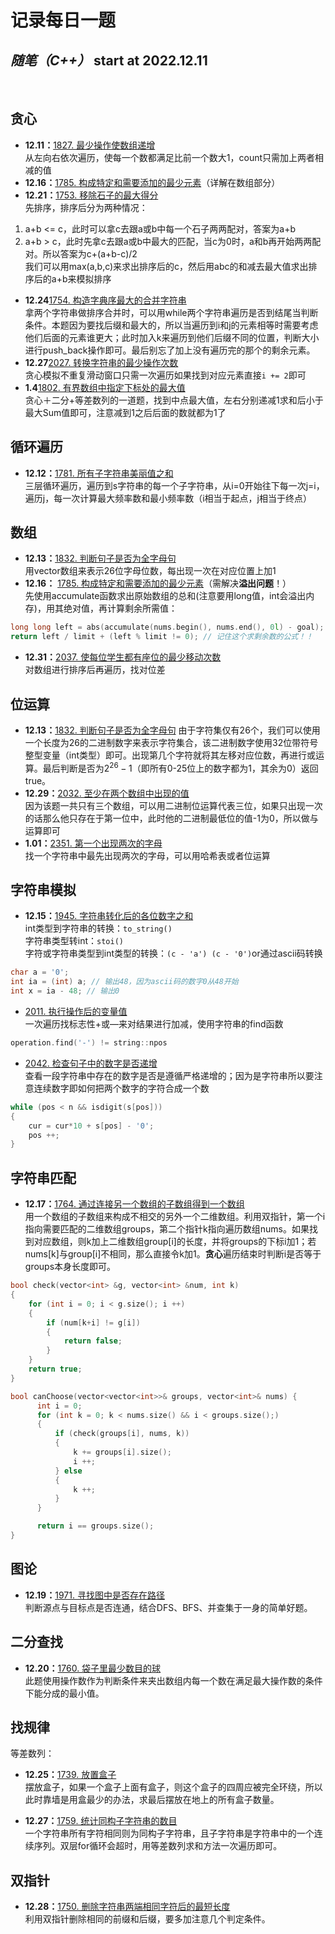  # 记录每日一题
## *随笔（C++）* start at 2022.12.11
&nbsp;

## **贪心**
- **12.11：**[1827. 最少操作使数组递增](https://leetcode.cn/problems/minimum-operations-to-make-the-array-increasing/)   
从左向右依次遍历，使每一个数都满足比前一个数大1，count只需加上两者相减的值
- **12.16：**[1785. 构成特定和需要添加的最少元素](https://leetcode.cn/problems/minimum-elements-to-add-to-form-a-given-sum/description/)（详解在数组部分）
- **12.21：**[1753. 移除石子的最大得分](https://leetcode.cn/problems/maximum-score-from-removing-stones/description/)  
先排序，排序后分为两种情况：
1. a+b <= c，此时可以拿c去跟a或b中每一个石子两两配对，答案为a+b
2. a+b > c，此时先拿c去跟a或b中最大的匹配，当c为0时，a和b再开始两两配对。所以答案为c+(a+b-c)/2  
我们可以用max(a,b,c)来求出排序后的c，然后用abc的和减去最大值求出排序后的a+b来模拟排序
- **12.24**[1754. 构造字典序最大的合并字符串](https://leetcode.cn/problems/largest-merge-of-two-strings/)  
拿两个字符串做排序合并时，可以用while两个字符串遍历是否到结尾当判断条件。本题因为要找后缀和最大的，所以当遍历到i和j的元素相等时需要考虑他们后面的元素谁更大；此时加入k来遍历到他们后缀不同的位置，判断大小进行push_back操作即可。最后别忘了加上没有遍历完的那个的剩余元素。  
- **12.27**[2027. 转换字符串的最少操作次数](https://leetcode.cn/problems/minimum-moves-to-convert-string/)  
贪心模拟不重复滑动窗口只需一次遍历如果找到对应元素直接```i += 2```即可
- **1.4**[1802. 有界数组中指定下标处的最大值](https://leetcode.cn/problems/maximum-value-at-a-given-index-in-a-bounded-array/description/)  
贪心＋二分+等差数列的一道题，找到中点最大值，左右分别递减1求和后小于最大Sum值即可，注意减到1之后后面的数就都为1了

## **循环遍历**
- **12.12：**[1781. 所有子字符串美丽值之和](https://leetcode.cn/problems/sum-of-beauty-of-all-substrings/description/)  
三层循环遍历，遍历到s字符串的每一个子字符串，从i=0开始往下每一次j=i，遍历j，每一次计算最大频率数和最小频率数（i相当于起点，j相当于终点）

## **数组**
- **12.13：**[1832. 判断句子是否为全字母句](https://leetcode.cn/problems/check-if-the-sentence-is-pangram/description/)  
用vector数组来表示26位字母位数，每出现一次在对应位置上加1
- **12.16：** [1785. 构成特定和需要添加的最少元素](https://leetcode.cn/problems/minimum-elements-to-add-to-form-a-given-sum/description/)（需解决**溢出问题**！）  
先使用accumulate函数求出原始数组的总和(注意要用long值，int会溢出内存)，用其绝对值，再计算剩余所需值：
```cpp
long long left = abs(accumulate(nums.begin(), nums.end(), 0l) - goal); // 0L代表返回的和是长整型
return left / limit + (left % limit != 0); // 记住这个求剩余数的公式！！
```
- **12.31：**[2037. 使每位学生都有座位的最少移动次数](https://leetcode.cn/problems/minimum-number-of-moves-to-seat-everyone/description/)  
对数组进行排序后再遍历，找对位差

## **位运算**
- **12.13：**[1832. 判断句子是否为全字母句](https://leetcode.cn/problems/check-if-the-sentence-is-pangram/description/)
由于字符集仅有26个，我们可以使用一个长度为26的二进制数字来表示字符集合，该二进制数字使用32位带符号整型变量（int类型）即可。出现第几个字符就将其左移对应位数，再进行或运算。最后判断是否为$2^{26}-1$（即所有0-25位上的数字都为1，其余为0）返回true。
- **12.29：**[2032. 至少在两个数组中出现的值](https://leetcode.cn/problems/two-out-of-three/description/)  
因为该题一共只有三个数组，可以用二进制位运算代表三位，如果只出现一次的话那么他只存在于第一位中，此时他的二进制最低位的值-1为0，所以做与运算即可
- **1.01：**[2351. 第一个出现两次的字母](https://leetcode.cn/problems/first-letter-to-appear-twice/)  
找一个字符串中最先出现两次的字母，可以用哈希表或者位运算

## **字符串模拟**
- **12.15：**[1945. 字符串转化后的各位数字之和](https://leetcode.cn/problems/sum-of-digits-of-string-after-convert/description/)  
int类型到字符串的转换：```to_string()```  
字符串类型转int：```stoi()```  
字符或字符串类型到int类型的转换：```(c - 'a') (c - '0')```or通过ascii码转换
```cpp
char a = '0';
int ia = (int) a; // 输出48，因为ascii码的数字0从48开始
int x = ia - 48; // 输出0
```
- [2011. 执行操作后的变量值](https://leetcode.cn/problems/final-value-of-variable-after-performing-operations/)  
一次遍历找标志性+或—来对结果进行加减，使用字符串的find函数
```cpp
operation.find('-') != string::npos
```
- [2042. 检查句子中的数字是否递增](https://leetcode.cn/problems/check-if-numbers-are-ascending-in-a-sentence/)  
查看一段字符串中存在的数字是否是遵循严格递增的；因为是字符串所以要注意连续数字即如何把两个数字的字符合成一个数
```cpp
while (pos < n && isdigit(s[pos]))
{
    cur = cur*10 + s[pos] - '0';
    pos ++;
}
```

## **字符串匹配**
- **12.17：**[1764. 通过连接另一个数组的子数组得到一个数组](https://leetcode.cn/problems/form-array-by-concatenating-subarrays-of-another-array/description/)  
用一个数组的子数组来构成不相交的另外一个二维数组。利用双指针，第一个i指向需要匹配的二维数组groups，第二个指针k指向遍历数组nums。如果找到对应数组，则k加上二维数组group[i]的长度，并将groups的下标i加1；若nums[k]与group[i]不相同，那么直接令k加1。**贪心**遍历结束时判断i是否等于groups本身长度即可。
```cpp
bool check(vector<int> &g, vector<int> &num, int k)
{
    for (int i = 0; i < g.size(); i ++)
    {
        if (num[k+i] != g[i])
        {
            return false;
        }
    }
    return true;
}

bool canChoose(vector<vector<int>>& groups, vector<int>& nums) {
      int i = 0;
      for (int k = 0; k < nums.size() && i < groups.size();)
      {
          if (check(groups[i], nums, k))
          {
              k += groups[i].size();
              i ++;
          } else
          {
              k ++;
          }
      }

      return i == groups.size();
}
```

## **图论**
- **12.19：**[1971. 寻找图中是否存在路径](https://leetcode.cn/problems/find-if-path-exists-in-graph/description/)  
判断源点与目标点是否连通，结合DFS、BFS、并查集于一身的简单好题。

## **二分查找**
- **12.20：**[1760. 袋子里最少数目的球](https://leetcode.cn/problems/minimum-limit-of-balls-in-a-bag/description/)  
此题使用操作数作为判断条件来夹出数组内每一个数在满足最大操作数的条件下能分成的最小值。

## **找规律**
等差数列：
- **12.25：**[1739. 放置盒子](https://leetcode.cn/problems/building-boxes/description/)  
摆放盒子，如果一个盒子上面有盒子，则这个盒子的四周应被完全环绕，所以此时靠墙是用盒最少的办法，求最后摆放在地上的所有盒子数量。

- **12.27：**[1759. 统计同构子字符串的数目](https://leetcode.cn/problems/count-number-of-homogenous-substrings/)  
一个字符串所有字符相同则为同构子字符串，且子字符串是字符串中的一个连续序列。双层for循环会超时，用等差数列求和方法一次遍历即可。

## **双指针**
- **12.28：**[1750. 删除字符串两端相同字符后的最短长度](https://leetcode.cn/problems/minimum-length-of-string-after-deleting-similar-ends/)  
利用双指针删除相同的前缀和后缀，要多加注意几个判定条件。